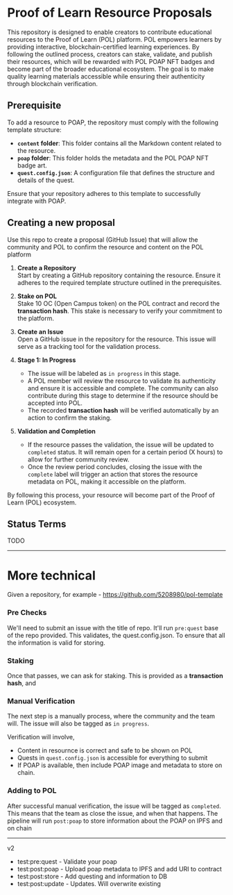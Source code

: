 # Proof of Learn Resource Proposals

This repository is designed to enable creators to contribute educational resources to the Proof of Learn (POL) platform. POL empowers learners by providing interactive, blockchain-certified learning experiences. By following the outlined process, creators can stake, validate, and publish their resources, which will be rewarded with POL POAP NFT badges and become part of the broader educational ecosystem. The goal is to make quality learning materials accessible while ensuring their authenticity through blockchain verification.
## Prerequisite

To add a resource to POAP, the repository must comply with the following template structure:

- **`content` folder**: This folder contains all the Markdown content related to the resource.
- **`poap` folder**: This folder holds the metadata and the POL POAP NFT badge art.
- **`quest.config.json`**: A configuration file that defines the structure and details of the quest.

Ensure that your repository adheres to this template to successfully integrate with POAP.

## Creating a new proposal

Use this repo to create a proposal (GitHub Issue) that will allow the community and POL to confirm the resource and content on the POL platform

1. **Create a Repository**  
    Start by creating a GitHub repository containing the resource. Ensure it adheres to the required template structure outlined in the prerequisites.
    
2. **Stake on POL**  
    Stake 10 OC (Open Campus token) on the POL contract and record the **transaction hash**. This stake is necessary to verify your commitment to the platform.
    
3. **Create an Issue**  
    Open a GitHub issue in the repository for the resource. This issue will serve as a tracking tool for the validation process.
    
4. **Stage 1: In Progress**
    
    - The issue will be labeled as `in progress` in this stage.
    - A POL member will review the resource to validate its authenticity and ensure it is accessible and complete. The community can also contribute during this stage to determine if the resource should be accepted into POL.
    - The recorded **transaction hash** will be verified automatically by an action to confirm the staking.
5. **Validation and Completion**
    
    - If the resource passes the validation, the issue will be updated to `completed` status. It will remain open for a certain period (X hours) to allow for further community review.
    - Once the review period concludes, closing the issue with the `complete` label will trigger an action that stores the resource metadata on POL, making it accessible on the platform.

By following this process, your resource will become part of the Proof of Learn (POL) ecosystem.

## Status Terms

TODO

--- 


# More technical

Given a repository, for example - https://github.com/5208980/pol-template

### Pre Checks

We'll need to submit an issue with the title of repo. It'll run `pre:quest` base of the repo provided. This validates, the quest.config.json. To ensure that all the information is valid for storing.

### Staking

Once that passes, we can ask for staking. This is provided as a **transaction hash**, and 

### Manual Verification

The next step is a manually process, where the community and the team will. The issue will also be tagged as `in progress`. 

Verification will involve, 
- Content in resournce is correct and safe to be shown on POL
- Quests in `quest.config.json` is accessible for everything to submit
- If POAP is available, then include POAP image and metadata to store on chain. 

### Adding to POL

After successful manual verification, the issue will be tagged as `completed`. This means that the team as close the issue, and when that happens. The pipeline will run `post:poap` to store information about the POAP on IPFS and on chain 



---

v2

- test:pre:quest - Validate your poap
- test:post:poap - Upload poap metadata to IPFS and add URI to contract
- test:post:store - Add questing and information to DB
- test:post:update - Updates. Will overwrite existing